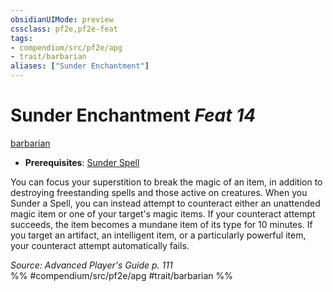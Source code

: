 ```yaml
---
obsidianUIMode: preview
cssclass: pf2e,pf2e-feat
tags:
- compendium/src/pf2e/apg
- trait/barbarian
aliases: ["Sunder Enchantment"]
---
```

# Sunder Enchantment  *Feat 14*  
[barbarian](Reference/Rules/Traits/barbarian.md "Barbarian Class Trait")  

- **Prerequisites**: [Sunder Spell](sunder-spell-apg.md)

You can focus your superstition to break the magic of an item, in addition to destroying freestanding spells and those active on creatures. When you Sunder a Spell, you can instead attempt to counteract either an unattended magic item or one of your target's magic items. If your counteract attempt succeeds, the item becomes a mundane item of its type for 10 minutes. If you target an artifact, an intelligent item, or a particularly powerful item, your counteract attempt automatically fails.

*Source: Advanced Player's Guide p. 111*  
%% #compendium/src/pf2e/apg #trait/barbarian %%